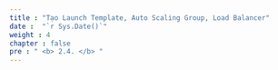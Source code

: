 ```yaml
---
title : "Tạo Launch Template, Auto Scaling Group, Load Balancer"
date :  "`r Sys.Date()`"
weight : 4
chapter : false
pre : " <b> 2.4. </b> "
---
```

